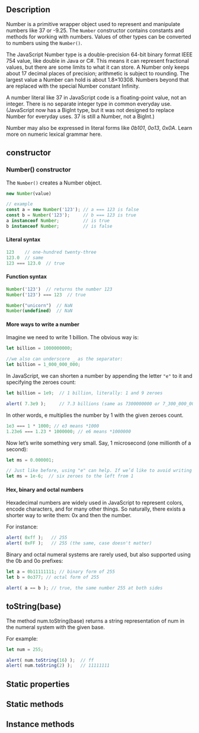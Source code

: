 <link rel="stylesheet" href="https://cdn.jsdelivr.net/npm/bootstrap-icons@1.5.0/font/bootstrap-icons.css">
<link rel="stylesheet" href="../../lib/doc_style.css">

## Description
Number is a primitive wrapper object used to represent and manipulate numbers like 37 or -9.25.
The `Number` constructor contains constants and methods for working with numbers. Values of other types can be converted to numbers using the `Number()`.

The JavaScript Number type is a double-precision 64-bit binary format IEEE 754 value, like double in Java or C#. This means it can represent fractional values, but there are some limits to what it can store. A Number only keeps about 17 decimal places of precision; arithmetic is subject to rounding. The largest value a Number can hold is about 1.8×10308. Numbers beyond that are replaced with the special Number constant Infinity.

A number literal like 37 in JavaScript code is a floating-point value, not an integer. There is no separate integer type in common everyday use. (JavaScript now has a BigInt type, but it was not designed to replace Number for everyday uses. 37 is still a Number, not a BigInt.)

Number may also be expressed in literal forms like *0b101*, *0o13*, *0x0A*. Learn more on numeric lexical grammar here.

## constructor

### Number() constructor
The `Number()` creates a Number object.
```js
new Number(value)

// example
const a = new Number('123'); // a === 123 is false
const b = Number('123');     // b === 123 is true
a instanceof Number;         // is true
b instanceof Number;         // is false
```

#### Literal syntax
```js
123    // one-hundred twenty-three
123.0  // same
123 === 123.0  // true
```

#### Function syntax
```js
Number('123')  // returns the number 123
Number('123') === 123  // true

Number("unicorn")  // NaN
Number(undefined)  // NaN
```

#### More ways to write a number
Imagine we need to write 1 billion. The obvious way is:
```js
let billion = 1000000000;

//we also can underscore _ as the separator:
let billion = 1_000_000_000;
```

In JavaScript, we can shorten a number by appending the letter `"e"` to it and specifying the zeroes count:
```js
let billion = 1e9;  // 1 billion, literally: 1 and 9 zeroes

alert( 7.3e9 );     // 7.3 billions (same as 7300000000 or 7_300_000_000)
```

In other words, e multiplies the number by 1 with the given zeroes count.
```js
1e3 === 1 * 1000; // e3 means *1000
1.23e6 === 1.23 * 1000000; // e6 means *1000000
```

Now let’s write something very small. Say, 1 microsecond (one millionth of a second):
```js
let ms = 0.000001;

// Just like before, using "e" can help. If we’d like to avoid writing the zeroes explicitly, we could say the same a
let ms = 1e-6;  // six zeroes to the left from 1
```

#### Hex, binary and octal numbers
Hexadecimal numbers are widely used in JavaScript to represent colors, encode characters, and for many other things. So naturally, there exists a shorter way to write them: 0x and then the number.

For instance:
```js
alert( 0xff );   // 255
alert( 0xFF );   // 255 (the same, case doesn't matter)
```

Binary and octal numeral systems are rarely used, but also supported using the 0b and 0o prefixes:
```js
let a = 0b11111111; // binary form of 255
let b = 0o377; // octal form of 255

alert( a == b ); // true, the same number 255 at both sides
```

## toString(base)
The method num.toString(base) returns a string representation of num in the numeral system with the given base.

For example:
```js
let num = 255;

alert( num.toString(16) );  // ff
alert( num.toString(2) );   // 11111111
```

## Static properties



## Static methods



## Instance methods
